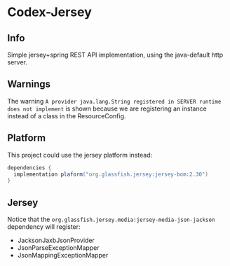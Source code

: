 # Codex-Jersey

## Info

Simple jersey+spring REST API implementation, using the java-default http server.

## Warnings

The warning `A provider java.lang.String registered in SERVER runtime does not implement` is shown
because we are registering an instance instead of a class in the ResourceConfig. 

## Platform

This project could use the jersey platform instead:

```groovy
dependencies {
  implementation plaform("org.glassfish.jersey:jersey-bom:2.30")
}
```

## Jersey

Notice that the `org.glassfish.jersey.media:jersey-media-json-jackson` dependency will register:
* JacksonJaxbJsonProvider
* JsonParseExceptionMapper
* JsonMappingExceptionMapper